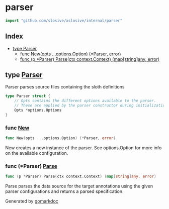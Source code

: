 <!-- Code generated by gomarkdoc. DO NOT EDIT -->

# parser

```go
import "github.com/slosive/xslosive/internal/parser"
```

## Index

- [type Parser](<#Parser>)
  - [func New\(opts ...options.Option\) \(\*Parser, error\)](<#New>)
  - [func \(p \*Parser\) Parse\(ctx context.Context\) \(map\[string\]any, error\)](<#Parser.Parse>)


<a name="Parser"></a>
## type [Parser](<https://github.com/slosive/xslosive/blob/main/internal/parser/parser.go#L12-L16>)

Parser parses source files containing the sloth definitions

```go
type Parser struct {
    // Opts contains the different options available to the parser.
    // These are applied by the parser constructor during initialization
    Opts *options.Options
}
```

<a name="New"></a>
### func [New](<https://github.com/slosive/xslosive/blob/main/internal/parser/parser.go#L20>)

```go
func New(opts ...options.Option) (*Parser, error)
```

New creates a new instance of the parser. See options.Option for more info on the available configuration.

<a name="Parser.Parse"></a>
### func \(\*Parser\) [Parse](<https://github.com/slosive/xslosive/blob/main/internal/parser/parser.go#L37>)

```go
func (p *Parser) Parse(ctx context.Context) (map[string]any, error)
```

Parse parses the data source for the target annotations using the given parser configurations and returns a parsed specification.

Generated by [gomarkdoc](<https://github.com/princjef/gomarkdoc>)
